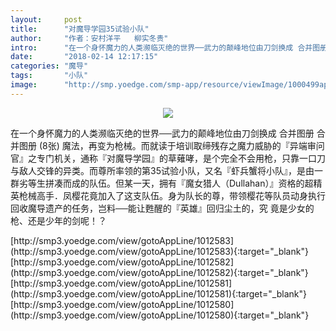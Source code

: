 ```yaml
---
layout:     post
title:      "对魔导学园35试验小队"
author:     "作者：安村洋平   柳实冬贵"
intro:      "在一个身怀魔力的人类濒临灭绝的世界──武力的颠峰地位由刀剑换成 合并图册 合并图册 (8张)  魔法，再变为枪械。而就读于培训取缔残存之魔力威胁的『异端审问官』之专门机关，通称『对魔导学园』的草薙哮，是个完全不会用枪，只靠一口刀与敌人交锋的异类。而尊所率领的第35试验小队，又名『虾兵蟹将小队』，是由一群劣等生拼凑而成的队伍。但某一天，拥有『魔女猎人（Dullahan）』资格的超精英枪械高手．凤樱花竟加入了这支队伍。身为队长的尊，带领樱花等队员动身执行回收魔导遗产的任务，岂料──能让甦醒的『英雄』回归尘土的，究 竟是少女的枪、还是少年的剑呢！？"
date:       "2018-02-14 12:17:15"
categories: "魔导"
tags:       "小队"
image:      "http://smp.yoedge.com/smp-app/resource/viewImage/1000499appline.png"
---
```

<div style="text-align: center">
<p><img src="http://smp.yoedge.com/smp-app/resource/viewImage/1000499appline.png"/></p>
</div>
<p class="post-meta">
<span>在一个身怀魔力的人类濒临灭绝的世界──武力的颠峰地位由刀剑换成 合并图册 合并图册 (8张)  魔法，再变为枪械。而就读于培训取缔残存之魔力威胁的『异端审问官』之专门机关，通称『对魔导学园』的草薙哮，是个完全不会用枪，只靠一口刀与敌人交锋的异类。而尊所率领的第35试验小队，又名『虾兵蟹将小队』，是由一群劣等生拼凑而成的队伍。但某一天，拥有『魔女猎人（Dullahan）』资格的超精英枪械高手．凤樱花竟加入了这支队伍。身为队长的尊，带领樱花等队员动身执行回收魔导遗产的任务，岂料──能让甦醒的『英雄』回归尘土的，究 竟是少女的枪、还是少年的剑呢！？</span>
</p>
[http://smp3.yoedge.com/view/gotoAppLine/1012583](http://smp3.yoedge.com/view/gotoAppLine/1012583){:target="_blank"}
[http://smp3.yoedge.com/view/gotoAppLine/1012582](http://smp3.yoedge.com/view/gotoAppLine/1012582){:target="_blank"}
[http://smp3.yoedge.com/view/gotoAppLine/1012581](http://smp3.yoedge.com/view/gotoAppLine/1012581){:target="_blank"}
[http://smp3.yoedge.com/view/gotoAppLine/1012580](http://smp3.yoedge.com/view/gotoAppLine/1012580){:target="_blank"}


